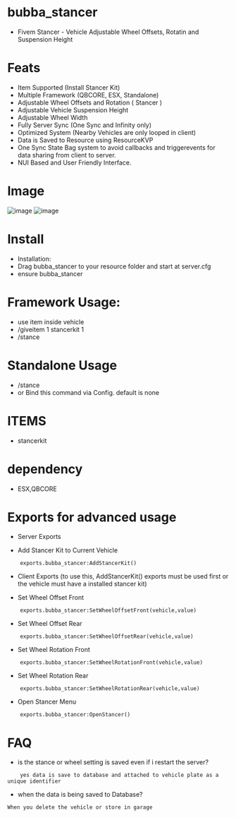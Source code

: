 # bubba_stancer
- Fivem Stancer - Vehicle Adjustable Wheel Offsets, Rotatin and Suspension Height

# Feats
- Item Supported (Install Stancer Kit)
- Multiple Framework (QBCORE, ESX, Standalone)
- Adjustable Wheel Offsets and Rotation ( Stancer )
- Adjustable Vehicle Suspension Height
- Adjustable Wheel Width
- Fully Server Sync (One Sync and Infinity only)
- Optimized System (Nearby Vehicles are only looped in client)
- Data is Saved to Resource using ResourceKVP
- One Sync State Bag system to avoid callbacks and triggerevents for data sharing from client to server.
- NUI Based and User Friendly Interface.

# Image
![image](https://user-images.githubusercontent.com/82306584/138594316-54f0b7ee-a20c-4d6e-9186-983409461ebb.png)
![image](https://user-images.githubusercontent.com/82306584/138594321-f4467b1f-19fd-4ce3-99a7-dc99243f7f3b.png)


# Install
- Installation:
- Drag bubba_stancer to your resource folder and start at server.cfg
- ensure bubba_stancer


# Framework Usage: 
- use item inside vehicle
- /giveitem 1 stancerkit 1
- /stance

# Standalone Usage
- /stance
- or Bind this command via Config. default is none


# ITEMS
- stancerkit

# dependency 
- ESX,QBCORE

# Exports for advanced usage

- Server Exports

- Add Stancer Kit to Current Vehicle
```
	exports.bubba_stancer:AddStancerKit()
```

- Client Exports 
(to use this, AddStancerKit() exports must be used first 
or the vehicle must have a installed stancer kit)

- Set Wheel Offset Front
```
	exports.bubba_stancer:SetWheelOffsetFront(vehicle,value)
```
- Set Wheel Offset Rear
```
	exports.bubba_stancer:SetWheelOffsetRear(vehicle,value)
```
- Set Wheel Rotation Front
```
	exports.bubba_stancer:SetWheelRotationFront(vehicle,value)
```
- Set Wheel Rotation Rear
```
	exports.bubba_stancer:SetWheelRotationRear(vehicle,value)
```
- Open Stancer Menu
```
	exports.bubba_stancer:OpenStancer()
```
# FAQ
- is the stance or wheel setting is saved even if i restart the server?
```
	yes data is save to database and attached to vehicle plate as a unique identifier
```

- when the data is being saved to Database?
```
When you delete the vehicle or store in garage
```
